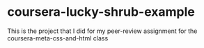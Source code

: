 # coursera-lucky-shrub-example
This is the project that I did for my peer-review assignment for the coursera-meta-css-and-html class
